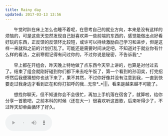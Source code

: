 ```yaml
---
title: Rainy day
updated: 2017-03-13 13:56
---
```


&#160; &#160; &#160; &#160;午觉时趴在床上怎么也睡不着呢，在思考自己的就业方向，本来是没有这样的烦恼的，可是这些天忽然发现自己挺喜欢弄一些前端的东西的，感觉能做出点好看好玩的东西，正反馈的反馈环比较短，或许可以持续激励自己学习和进步，但是这样一来就和之前的计划打乱了。可能还是需要时间决定吧，不知道对于就业你有什么样的看法，之前寒假记得有问过你的，不过你说是秘密，不告诉我^_^

&#160; &#160; &#160; &#160;早上都在开组会，昨天晚上特地做了点东西今天早上讲的，也算是对付过去了。结束了组会就刚好碰到你们都下来去吃午饭了，第一个看到的孙羽奕，打完招呼然后我便猜想你也该下来了，果不其然，不过你好像并没有注意到我，一直到快要走过我身边才看到正在和你打招呼的我...无奈\*\_\*|||，看来是越来越不可能了。

&#160; &#160; &#160; &#160;想找你聊天，但不知道你会不会很忙，再加上手机落在宿舍了，就算啦，给你分享一首歌吧，之前本科的时候（还在大一）很喜欢听这首歌，后来听得少了，不过昨天却单曲循环了好久。

<audio src=" http://sc.111ttt.com/up/mp3/172642/8F439FFEE7DDF34447432D494CBFE1B3.mp3"
 controls loop preload style="text-align: center;width: 150px;"></audio>